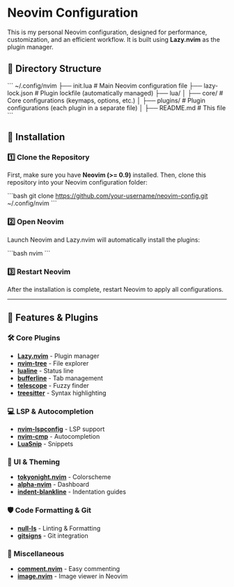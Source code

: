 # Neovim Configuration

This is my personal Neovim configuration, designed for performance, customization, and an efficient workflow. It is built using **Lazy.nvim** as the plugin manager.

## 📁 Directory Structure

\`\`\`
~/.config/nvim
├── init.lua              # Main Neovim configuration file
├── lazy-lock.json        # Plugin lockfile (automatically managed)
├── lua/
│   ├── core/             # Core configurations (keymaps, options, etc.)
│   ├── plugins/          # Plugin configurations (each plugin in a separate file)
│   ├── README.md         # This file
\`\`\`

## 🔧 Installation

### **1️⃣ Clone the Repository**
First, make sure you have **Neovim (>= 0.9)** installed. Then, clone this repository into your Neovim configuration folder:

\`\`\`bash
git clone https://github.com/your-username/neovim-config.git ~/.config/nvim
\`\`\`

### **2️⃣ Open Neovim**
Launch Neovim and Lazy.nvim will automatically install the plugins:

\`\`\`bash
nvim
\`\`\`

### **3️⃣ Restart Neovim**
After the installation is complete, restart Neovim to apply all configurations.

---

## 🚀 Features & Plugins

### **🛠 Core Plugins**
- **[Lazy.nvim](https://github.com/folke/lazy.nvim)** - Plugin manager
- **[nvim-tree](https://github.com/nvim-tree/nvim-tree.lua)** - File explorer
- **[lualine](https://github.com/nvim-lualine/lualine.nvim)** - Status line
- **[bufferline](https://github.com/akinsho/bufferline.nvim)** - Tab management
- **[telescope](https://github.com/nvim-telescope/telescope.nvim)** - Fuzzy finder
- **[treesitter](https://github.com/nvim-treesitter/nvim-treesitter)** - Syntax highlighting

### **💻 LSP & Autocompletion**
- **[nvim-lspconfig](https://github.com/neovim/nvim-lspconfig)** - LSP support
- **[nvim-cmp](https://github.com/hrsh7th/nvim-cmp)** - Autocompletion
- **[LuaSnip](https://github.com/L3MON4D3/LuaSnip)** - Snippets

### **🎨 UI & Theming**
- **[tokyonight.nvim](https://github.com/folke/tokyonight.nvim)** - Colorscheme
- **[alpha-nvim](https://github.com/goolord/alpha-nvim)** - Dashboard
- **[indent-blankline](https://github.com/lukas-reineke/indent-blankline.nvim)** - Indentation guides

### **🛡️ Code Formatting & Git**
- **[null-ls](https://github.com/jose-elias-alvarez/null-ls.nvim)** - Linting & Formatting
- **[gitsigns](https://github.com/lewis6991/gitsigns.nvim)** - Git integration

### **📝 Miscellaneous**
- **[comment.nvim](https://github.com/numToStr/Comment.nvim)** - Easy commenting
- **[image.nvim](https://github.com/samodostal/image.nvim)** - Image viewer in Neovim

